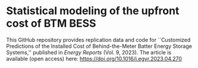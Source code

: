 # Statistical modeling of the upfront cost of BTM BESS

This GitHub repository provides replication data and code for ``Customized Predictions of the Installed Cost of Behind-the-Meter Batter Energy Storage Systems,'' published in *Energy Reports* (Vol. 9, 2023). The article is available (open access) here: https://doi.org/10.1016/j.egyr.2023.04.270
